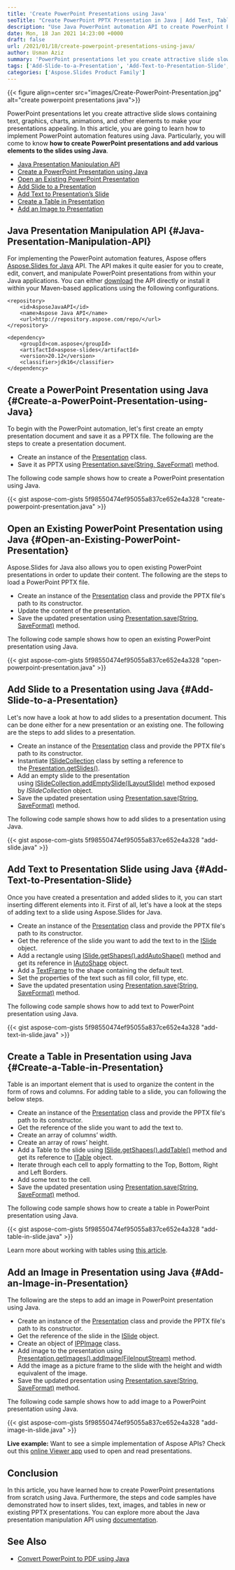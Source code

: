 ```yaml
---
title: 'Create PowerPoint Presentations using Java'
seoTitle: "Create PowerPoint PPTX Presentation in Java | Add Text, Tables, Images"
description: "Use Java PowerPoint automation API to create PowerPoint PPTX presentations from scratch in Java. Insert slides, text, tables, and images to slides in Java."
date: Mon, 18 Jan 2021 14:23:00 +0000
draft: false
url: /2021/01/18/create-powerpoint-presentations-using-java/
author: Usman Aziz
summary: 'PowerPoint presentations let you create attractive slide slows containing text, graphics, charts, animations, and other elements to make your presentations appealing. In this article, you are going to learn how to implement PowerPoint automation features using Java. Particularly, you will come to know **how to create PowerPoint presentations and add various elements to the slides using Java**.'
tags: ['Add-Slide-to-a-Presentation', 'Add-Text-to-Presentation-Slide', 'Add-an-Image-to-Presentation', 'Create-a-PowerPoint-Presentation-using-Java', 'Create-a-Table-in-Presentation', 'Java-Presentation-Manipulation-API', 'Open-an-Existing-PowerPoint-Presentation']
categories: ['Aspose.Slides Product Family']
---
```




{{< figure align=center src="images/Create-PowerPoint-Presentation.jpg" alt="create powerpoint presentations java">}}


PowerPoint presentations let you create attractive slide slows containing text, graphics, charts, animations, and other elements to make your presentations appealing. In this article, you are going to learn how to implement PowerPoint automation features using Java. Particularly, you will come to know **how to create PowerPoint presentations and add various elements to the slides using Java**.

*   [Java Presentation Manipulation API][1]
*   [Create a PowerPoint Presentation using Java][2]
*   [Open an Existing PowerPoint Presentation][3]
*   [Add Slide to a Presentation][4]
*   [Add Text to Presentation’s Slide][5]
*   [Create a Table in Presentation][6]
*   [Add an Image to Presentation][7]

## Java Presentation Manipulation API {#Java-Presentation-Manipulation-API}

For implementing the PowerPoint automation features, Aspose offers [Aspose.Slides for Java][8] API. The API makes it quite easier for you to create, edit, convert, and manipulate PowerPoint presentations from within your Java applications. You can either [download][9] the API directly or install it within your Maven-based applications using the following configurations.

```
<repository>
    <id>AsposeJavaAPI</id>
    <name>Aspose Java API</name>
    <url>http://repository.aspose.com/repo/</url>
</repository>
```
```
<dependency>
    <groupId>com.aspose</groupId>
    <artifactId>aspose-slides</artifactId>
    <version>20.12</version>
    <classifier>jdk16</classifier>
</dependency>
```

## Create a PowerPoint Presentation using Java {#Create-a-PowerPoint-Presentation-using-Java}

To begin with the PowerPoint automation, let's first create an empty presentation document and save it as a PPTX file. The following are the steps to create a presentation document.

*   Create an instance of the [Presentation][10] class.
*   Save it as PPTX using [Presentation.save(String, SaveFormat)][11] method.

The following code sample shows how to create a PowerPoint presentation using Java.

{{< gist aspose-com-gists 5f98550474ef95055a837ce652e4a328 "create-powerpoint-presentation.java" >}}

## Open an Existing PowerPoint Presentation using Java {#Open-an-Existing-PowerPoint-Presentation}

Aspose.Slides for Java also allows you to open existing PowerPoint presentations in order to update their content. The following are the steps to load a PowerPoint PPTX file.

*   Create an instance of the [Presentation][12] class and provide the PPTX file's path to its constructor.
*   Update the content of the presentation.
*   Save the updated presentation using [Presentation.save(String, SaveFormat)][13] method.

The following code sample shows how to open an existing PowerPoint presentation using Java.

{{< gist aspose-com-gists 5f98550474ef95055a837ce652e4a328 "open-powerpoint-presentation.java" >}}

## Add Slide to a Presentation using Java {#Add-Slide-to-a-Presentation}

Let's now have a look at how to add slides to a presentation document. This can be done either for a new presentation or an existing one. The following are the steps to add slides to a presentation.

*   Create an instance of the [Presentation][14] class and provide the PPTX file's path to its constructor.
*   Instantiate [ISlideCollection][15] class by setting a reference to the [Presentation.getSlides()][16].
*   Add an empty slide to the presentation using [ISlideCollection.addEmptySlide(ILayoutSlide)][17] method exposed by _ISlideCollection_ object.
*   Save the updated presentation using [Presentation.save(String, SaveFormat)][18] method.

The following code sample shows how to add slides to a presentation using Java.

{{< gist aspose-com-gists 5f98550474ef95055a837ce652e4a328 "add-slide.java" >}}

## Add Text to Presentation Slide using Java {#Add-Text-to-Presentation-Slide}

Once you have created a presentation and added slides to it, you can start inserting different elements into it. First of all, let's have a look at the steps of adding text to a slide using Aspose.Slides for Java.

*   Create an instance of the [Presentation][19] class and provide the PPTX file's path to its constructor.
*   Get the reference of the slide you want to add the text to in the [ISlide][20] object.
*   Add a rectangle using [ISlide.getShapes().addAutoShape()][21] method and get its reference in [IAutoShape][22] object.
*   Add a [TextFrame][23] to the shape containing the default text.
*   Set the properties of the text such as fill color, fill type, etc.
*   Save the updated presentation using [Presentation.save(String, SaveFormat)][24] method.

The following code sample shows how to add text to PowerPoint presentation using Java.

{{< gist aspose-com-gists 5f98550474ef95055a837ce652e4a328 "add-text-in-slide.java" >}}

## Create a Table in Presentation using Java {#Create-a-Table-in-Presentation}

Table is an important element that is used to organize the content in the form of rows and columns. For adding table to a slide, you can following the below steps.

*   Create an instance of the [Presentation][25] class and provide the PPTX file's path to its constructor.
*   Get the reference of the slide you want to add the text to.
*   Create an array of columns’ width.
*   Create an array of rows’ height.
*   Add a Table to the slide using [ISlide.getShapes().addTable()][26] method and get its reference to [ITable][27] object.
*   Iterate through each cell to apply formatting to the Top, Bottom, Right and Left Borders.
*   Add some text to the cell.
*   Save the updated presentation using [Presentation.save(String, SaveFormat)][28] method.

The following code sample shows how to create a table in PowerPoint presentation using Java.

{{< gist aspose-com-gists 5f98550474ef95055a837ce652e4a328 "add-table-in-slide.java" >}}

Learn more about working with tables using [this article][29].

## Add an Image in Presentation using Java {#Add-an-Image-in-Presentation}

The following are the steps to add an image in PowerPoint presentation using Java.

*   Create an instance of the [Presentation][30] class and provide the PPTX file's path to its constructor.
*   Get the reference of the slide in the [ISlide][31] object.
*   Create an object of [IPPImage][32] class.
*   Add image to the presentation using [Presentation.getImages().addImage(FileInputStream)][33] method.
*   Add the image as a picture frame to the slide with the height and width equivalent of the image.
*   Save the updated presentation using [Presentation.save(String, SaveFormat)][34] method.

The following code sample shows how to add image to a PowerPoint presentation using Java.

{{< gist aspose-com-gists 5f98550474ef95055a837ce652e4a328 "add-image-in-slide.java" >}}

**Live example:** Want to see a simple implementation of Aspose APIs? Check out this [online Viewer app][35] used to open and read presentations.

## Conclusion

In this article, you have learned how to create PowerPoint presentations from scratch using Java. Furthermore, the steps and code samples have demonstrated how to insert slides, text, images, and tables in new or existing PPTX presentations. You can explore more about the Java presentation manipulation API using [documentation][36].

## See Also

*   [Convert PowerPoint to PDF using Java][37]




[1]: #Java-Presentation-Manipulation-API
[2]: #Create-a-PowerPoint-Presentation-using-Java
[3]: #Open-an-Existing-PowerPoint-Presentation
[4]: #Add-Slide-to-a-Presentation
[5]: #Add-Text-to-Presentation-Slide
[6]: #Create-a-Table-in-Presentation
[7]: #Add-an-Image-in-Presentation
[8]: https://products.aspose.com/slides/java
[9]: https://downloads.aspose.com/slides/java
[10]: https://apireference.aspose.com/slides/java/com.aspose.slides/Presentation
[11]: https://apireference.aspose.com/slides/java/com.aspose.slides/Presentation#save-java.lang.String-int-
[12]: https://apireference.aspose.com/slides/java/com.aspose.slides/Presentation
[13]: https://apireference.aspose.com/slides/java/com.aspose.slides/Presentation#save-java.lang.String-int-
[14]: https://apireference.aspose.com/slides/java/com.aspose.slides/Presentation
[15]: https://apireference.aspose.com/slides/java/com.aspose.slides/ISlideCollection
[16]: https://apireference.aspose.com/slides/java/com.aspose.slides/Presentation#getSlides--
[17]: https://apireference.aspose.com/slides/java/com.aspose.slides/ISlideCollection#addEmptySlide-com.aspose.slides.ILayoutSlide-
[18]: https://apireference.aspose.com/slides/java/com.aspose.slides/Presentation#save-java.lang.String-int-
[19]: https://apireference.aspose.com/slides/java/com.aspose.slides/Presentation
[20]: https://apireference.aspose.com/slides/java/com.aspose.slides/ISlide
[21]: https://apireference.aspose.com/slides/java/com.aspose.slides/IShapeCollection#addAutoShape-int-float-float-float-float-
[22]: https://apireference.aspose.com/slides/java/com.aspose.slides/IAutoShape
[23]: https://apireference.aspose.com/slides/java/com.aspose.slides/TextFrame
[24]: https://apireference.aspose.com/slides/java/com.aspose.slides/Presentation#save-java.lang.String-int-
[25]: https://apireference.aspose.com/slides/java/com.aspose.slides/Presentation
[26]: https://apireference.aspose.com/slides/java/com.aspose.slides/IShapeCollection#addTable-float-float-double:A-double:A-
[27]: https://apireference.aspose.com/slides/java/com.aspose.slides/ITable
[28]: https://apireference.aspose.com/slides/java/com.aspose.slides/Presentation#save-java.lang.String-int-
[29]: https://docs.aspose.com/slides/java/creating-accessing-and-updating-table-in-a-slide/
[30]: https://apireference.aspose.com/slides/java/com.aspose.slides/Presentation
[31]: https://apireference.aspose.com/slides/java/com.aspose.slides/ISlide
[32]: https://apireference.aspose.com/slides/java/com.aspose.slides/IPPImage
[33]: https://apireference.aspose.com/slides/java/com.aspose.slides/IImageCollection#addImage-java.io.InputStream-
[34]: https://apireference.aspose.com/slides/java/com.aspose.slides/Presentation#save-java.lang.String-int-
[35]: https://products.aspose.app/slides/viewer
[36]: https://docs.aspose.com/slides/java/developer-guide/
[37]: https://blog.aspose.com/2019/12/31/convert-powerpoint-ppt-pptx-to-pdf-in-java-using-aspose-slides/





